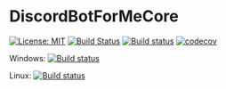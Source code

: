 # DiscordBotForMeCore
[![License: MIT](https://img.shields.io/badge/License-MIT-yellow.svg)](https://opensource.org/licenses/MIT)
[![Build Status](https://travis-ci.org/SpaceBeeGaming/DiscordBotForMeCore.svg?branch=master)](https://travis-ci.org/SpaceBeeGaming/DiscordBotForMeCore)
[![Build status](https://ci.appveyor.com/api/projects/status/s12m47ethjgqkgku?svg=true)](https://ci.appveyor.com/project/SpaceBeeGaming/discordbotformecore)
[![codecov](https://codecov.io/gh/SpaceBeeGaming/DiscordBotForMeCore/branch/master/graph/badge.svg)](https://codecov.io/gh/SpaceBeeGaming/DiscordBotForMeCore)

Windows: [![Build status](https://janneanttisamuel.visualstudio.com/DiscoredBotForMeCore/_apis/build/status/DiscoredBotForMeCore-CI-Windows)](https://janneanttisamuel.visualstudio.com/DiscoredBotForMeCore/_build/latest?definitionId=2)

Linux: [![Build status](https://janneanttisamuel.visualstudio.com/DiscoredBotForMeCore/_apis/build/status/DiscoredBotForMeCore-CI-Linux)](https://janneanttisamuel.visualstudio.com/DiscoredBotForMeCore/_build/latest?definitionId=1)
